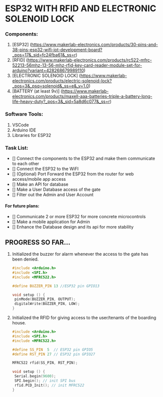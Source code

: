 # **ESP32 WITH RFID AND ELECTRONIC SOLENOID LOCK**

### Components: 
1. [ESP32] (https://www.makerlab-electronics.com/products/30-pins-and-38-pins-esp32-wifi-iot-development-board?_pos=17&_sid=fc24fba61&_ss=r)
2. [RFID] (https://www.makerlab-electronics.com/products/rc522-mfrc-52213-56mhz-13-56-mhz-rfid-key-card-reader-module-set-for-arduino?variant=428268679989110)
3. [ELECTRONIC SOLENOID LOCK] (https://www.makerlab-electronics.com/products/electric-solenoid-lock?_pos=3&_psq=solenoid&_ss=e&_v=1.0)
4. [BATTERY (at least 9v)] (https://www.makerlab-electronics.com/products/maxell-aaa-batteries-triple-a-battery-long-life-heavy-duty?_pos=3&_sid=5a8d6c077&_ss=r)

### Software Tools:
1. VSCode 
2. Arduino IDE
3. Libraries for ESP32

### Task List:
- [] Connect the components to the ESP32 and make them communicate to each
other
- [] Connect the ESP32 to the WiFI
- [] (Optional) Port Forward the ESP32 from the router for web access/mobile
app access
- [] Make an API for database
- [] Make a User Database access of the gate
- [] Filter out the Admin and User Account


#### For future plans:
- [] Communicate 2 or more ESP32 for more concrete microcontrols
- [] Make a mobile application for Admin
- [] Enhance the Database design and its api for more stability

## PROGRESS SO FAR...
1. Initialized the buzzer for alarm whenever the access to the gate has been
   denied.
   ```c++
   #include <Arduino.h>
   #include <SPI.h>
   #include <MFRC522.h>

   #define BUZZER_PIN 13 //ESP32 pin GPIO13

   void setup () {
    pinMode(BUZZER_PIN, OUTPUT);
    digitalWrite(BUZZER_PIN, LOW); 
   }
   ```
2. Initialized the RFID for giving access to the user/tenants of the boarding
   house.
   ```c++
   #include <Arduino.h>
   #include <SPI.h>
   #include <MFRC522.h>

   #define SS_PIN  5  // ESP32 pin GPIO5
   #define RST_PIN 27 // ESP32 pin GPIO27

   MFRC522 rfid(SS_PIN, RST_PIN);

   void setup () {
    Serial.begin(9600);
    SPI.begin(); // init SPI bus
    rfid.PCD_Init(); // init MFRC522
   }
   ```
